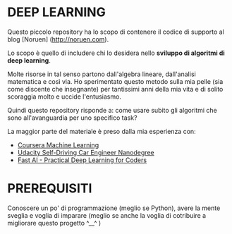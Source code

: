 # DEEP LEARNING

Questo piccolo repository ha lo scopo di contenere il codice di supporto al blog [Noruen] (http://noruen.com).

Lo scopo è quello di includere chi lo desidera nello **sviluppo di algoritmi di deep learning**.

Molte risorse in tal senso partono dall'algebra lineare, dall'analisi matematica e così via. Ho sperimentato questo metodo sulla mia pelle (sia come discente che insegnante) per tantissimi anni della mia vita e di solito scoraggia molto e uccide l'entusiasmo.

Quindi questo repository risponde a: come usare subito gli algoritmi che sono all'avanguardia per uno specifico task?

La maggior parte del materiale è preso dalla mia esperienza con:
- [Coursera Machine Learning](https://www.coursera.org/learn/machine-learning)
- [Udacity Self-Driving Car Engineer Nanodegree](https://www.udacity.com/course/self-driving-car-engineer-nanodegree--nd013)
- [Fast AI - Practical Deep Learning for Coders](http://course.fast.ai/index.html)

# PREREQUISITI

Conoscere un po' di programmazione (meglio se Python), avere la mente sveglia e voglia di imparare (meglio se anche la voglia di cotribuire a migliorare questo progetto ^__^ )
